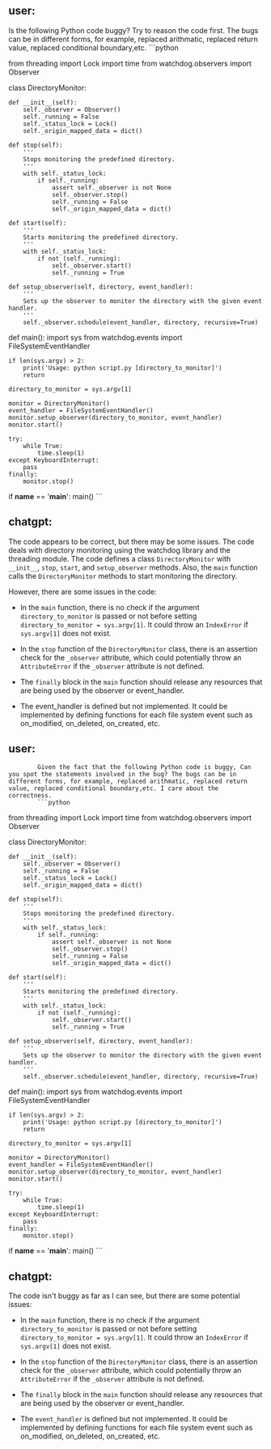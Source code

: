 

## user: 

Is the following Python code buggy? Try to reason the code first. The bugs can be in different forms, for example, replaced arithmatic, replaced return value, replaced conditional boundary,etc.
            ```python
            










from threading import Lock
import time
from watchdog.observers import Observer

class DirectoryMonitor:
    
    def __init__(self):
        self._observer = Observer()
        self._running = False
        self._status_lock = Lock()
        self._origin_mapped_data = dict()
    
    def stop(self):
        '''
        Stops monitoring the predefined directory.
        '''
        with self._status_lock:
            if self._running:
                assert self._observer is not None
                self._observer.stop()
                self._running = False
                self._origin_mapped_data = dict()
    
    def start(self):
        '''
        Starts monitoring the predefined directory.
        '''
        with self._status_lock:
            if not (self._running):
                self._observer.start()
                self._running = True
    
    def setup_observer(self, directory, event_handler):
        '''
        Sets up the observer to monitor the directory with the given event handler.
        '''
        self._observer.schedule(event_handler, directory, recursive=True)

def main():
    import sys
    from watchdog.events import FileSystemEventHandler
    
    if len(sys.argv) > 2:
        print('Usage: python script.py [directory_to_monitor]')
        return
    
    directory_to_monitor = sys.argv[1]
    
    monitor = DirectoryMonitor()
    event_handler = FileSystemEventHandler()
    monitor.setup_observer(directory_to_monitor, event_handler)
    monitor.start()
    
    try:
        while True:
            time.sleep(1)
    except KeyboardInterrupt:
        pass
    finally:
        monitor.stop()

if __name__ == '__main__':
    main()
            ```
            

## chatgpt: 

The code appears to be correct, but there may be some issues. The code deals with directory monitoring using the watchdog library and the threading module. The code defines a class `DirectoryMonitor` with `__init__`, `stop`, `start`, and `setup_observer` methods. Also, the `main` function calls the `DirectoryMonitor` methods to start monitoring the directory. 

However, there are some issues in the code:

- In the `main` function, there is no check if the argument `directory_to_monitor` is passed or not before setting `directory_to_monitor = sys.argv[1]`. It could throw an `IndexError` if `sys.argv[1]` does not exist.

- In the `stop` function of the `DirectoryMonitor` class, there is an assertion check for the `_observer` attribute, which could potentially throw an `AttributeError` if the `_observer` attribute is not defined.

- The `finally` block in the `main` function should release any resources that are being used by the observer or event_handler.

- The event_handler is defined but not implemented. It could be implemented by defining functions for each file system event such as on_modified, on_deleted, on_created, etc.

## user: 


            Given the fact that the following Python code is buggy, Can you spot the statements involved in the bug? The bugs can be in different forms, for example, replaced arithmatic, replaced return value, replaced conditional boundary,etc. I care about the correctness.
            ```python
            










from threading import Lock
import time
from watchdog.observers import Observer

class DirectoryMonitor:
    
    def __init__(self):
        self._observer = Observer()
        self._running = False
        self._status_lock = Lock()
        self._origin_mapped_data = dict()
    
    def stop(self):
        '''
        Stops monitoring the predefined directory.
        '''
        with self._status_lock:
            if self._running:
                assert self._observer is not None
                self._observer.stop()
                self._running = False
                self._origin_mapped_data = dict()
    
    def start(self):
        '''
        Starts monitoring the predefined directory.
        '''
        with self._status_lock:
            if not (self._running):
                self._observer.start()
                self._running = True
    
    def setup_observer(self, directory, event_handler):
        '''
        Sets up the observer to monitor the directory with the given event handler.
        '''
        self._observer.schedule(event_handler, directory, recursive=True)

def main():
    import sys
    from watchdog.events import FileSystemEventHandler
    
    if len(sys.argv) > 2:
        print('Usage: python script.py [directory_to_monitor]')
        return
    
    directory_to_monitor = sys.argv[1]
    
    monitor = DirectoryMonitor()
    event_handler = FileSystemEventHandler()
    monitor.setup_observer(directory_to_monitor, event_handler)
    monitor.start()
    
    try:
        while True:
            time.sleep(1)
    except KeyboardInterrupt:
        pass
    finally:
        monitor.stop()

if __name__ == '__main__':
    main()
            ```
            

## chatgpt: 

The code isn't buggy as far as I can see, but there are some potential issues:

- In the `main` function, there is no check if the argument `directory_to_monitor` is passed or not before setting `directory_to_monitor = sys.argv[1]`. It could throw an `IndexError` if `sys.argv[1]` does not exist.

- In the `stop` function of the `DirectoryMonitor` class, there is an assertion check for the `_observer` attribute, which could potentially throw an `AttributeError` if the `_observer` attribute is not defined.

- The `finally` block in the `main` function should release any resources that are being used by the observer or event_handler.

- The `event_handler` is defined but not implemented. It could be implemented by defining functions for each file system event such as on_modified, on_deleted, on_created, etc.